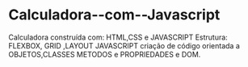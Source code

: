 # Calculadora--com--Javascript
Calculadora construída com: HTML,CSS e JAVASCRIPT  Estrutura:  FLEXBOX, GRID ,LAYOUT  JAVASCRIPT criação de código orientada a OBJETOS,CLASSES METODOS e PROPRIEDADES e DOM.
